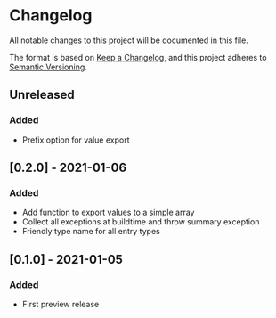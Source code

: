 # Changelog
All notable changes to this project will be documented in this file.

The format is based on [Keep a Changelog](https://keepachangelog.com/en/1.0.0/),
and this project adheres to [Semantic Versioning](https://semver.org/spec/v2.0.0.html).

## Unreleased
### Added
- Prefix option for value export

## [0.2.0] - 2021-01-06
### Added
- Add function to export values to a simple array
- Collect all exceptions at buildtime and throw summary exception
- Friendly type name for all entry types

## [0.1.0] - 2021-01-05
### Added
- First preview release